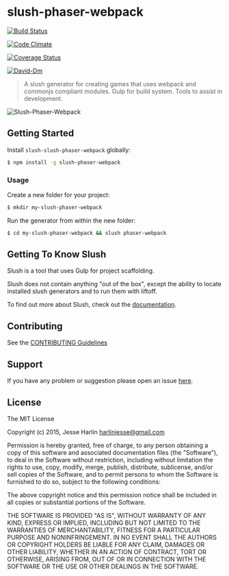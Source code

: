 # slush-phaser-webpack 

[![Build Status](https://secure.travis-ci.org/the-simian/slush-phaser-webpack.png?branch=master)](https://travis-ci.org/the-simian/slush-slush-phaser-webpack) 

[![Code Climate](https://codeclimate.com/github/the-simian/slush-phaser-webpack/badges/gpa.svg)](https://codeclimate.com/github/the-simian/slush-phaser-webpack)

[![Coverage Status](https://coveralls.io/repos/the-simian/slush-phaser-webpack/badge.svg)](https://coveralls.io/r/the-simian/slush-phaser-webpack)

[![David-Dm](https://david-dm.org/the-simian/slush-phaser-webpack.svg)](https://david-dm.org/the-simian/slush-phaser-webpack)



> A slush generator for creating games that uses webpack and commonjs compliant modules. Gulp for build system. Tools to assist in development.

![Slush-Phaser-Webpack](http://i.imgur.com/8NYhldm.png)

## Getting Started

Install `slush-slush-phaser-webpack` globally:

```bash
$ npm install -g slush-phaser-webpack
```

### Usage

Create a new folder for your project:

```bash
$ mkdir my-slush-phaser-webpack
```

Run the generator from within the new folder:

```bash
$ cd my-slush-phaser-webpack && slush phaser-webpack
```

## Getting To Know Slush

Slush is a tool that uses Gulp for project scaffolding.

Slush does not contain anything "out of the box", except the ability to locate installed slush generators and to run them with liftoff.

To find out more about Slush, check out the [documentation](https://github.com/slushjs/slush).

## Contributing

See the [CONTRIBUTING Guidelines](https://github.com/the-simian/slush-phaser-webpack/blob/master/CONTRIBUTING.md)

## Support
If you have any problem or suggestion please open an issue [here](https://github.com/the-simian/slush-phaser-webpack/issues).

## License 

The MIT License

Copyright (c) 2015, Jesse Harlin <harlinjesse@gmail.com>

Permission is hereby granted, free of charge, to any person
obtaining a copy of this software and associated documentation
files (the "Software"), to deal in the Software without
restriction, including without limitation the rights to use,
copy, modify, merge, publish, distribute, sublicense, and/or sell
copies of the Software, and to permit persons to whom the
Software is furnished to do so, subject to the following
conditions:

The above copyright notice and this permission notice shall be
included in all copies or substantial portions of the Software.

THE SOFTWARE IS PROVIDED "AS IS", WITHOUT WARRANTY OF ANY KIND,
EXPRESS OR IMPLIED, INCLUDING BUT NOT LIMITED TO THE WARRANTIES
OF MERCHANTABILITY, FITNESS FOR A PARTICULAR PURPOSE AND
NONINFRINGEMENT. IN NO EVENT SHALL THE AUTHORS OR COPYRIGHT
HOLDERS BE LIABLE FOR ANY CLAIM, DAMAGES OR OTHER LIABILITY,
WHETHER IN AN ACTION OF CONTRACT, TORT OR OTHERWISE, ARISING
FROM, OUT OF OR IN CONNECTION WITH THE SOFTWARE OR THE USE OR
OTHER DEALINGS IN THE SOFTWARE.

